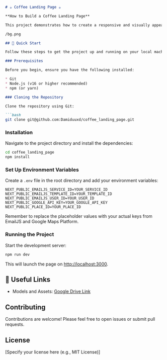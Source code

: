 ```markdown
# ☕ Coffee Landing Page ☕

**How to Build a Coffee Landing Page**

This project demonstrates how to create a responsive and visually appealing coffee-themed<br> landing page using React, Next.js, Tailwind CSS, Framer Motion, and GSAP.<br> We combine smooth animations with a sleek design to showcase coffee products dynamically <br>and professionally.

/bg.png

## 🚀 Quick Start

Follow these steps to get the project up and running on your local machine.

### Prerequisites

Before you begin, ensure you have the following installed:

* Git
* Node.js (v16 or higher recommended)
* npm (or yarn)

### Cloning the Repository

Clone the repository using Git:

```bash
git clone git@github.com:Damiduuxd/coffee_landing_page.git
```

### Installation

Navigate to the project directory and install the dependencies:

```bash
cd coffee_landing_page
npm install
```

### Set Up Environment Variables

Create a `.env` file in the root directory and add your environment variables:

```
NEXT_PUBLIC_EMAILJS_SERVICE_ID=YOUR_SERVICE_ID
NEXT_PUBLIC_EMAILJS_TEMPLATE_ID=YOUR_TEMPLATE_ID
NEXT_PUBLIC_EMAILJS_USER_ID=YOUR_USER_ID
NEXT_PUBLIC_GOOGLE_API_KEY=YOUR_GOOGLE_API_KEY
NEXT_PUBLIC_PLACE_ID=YOUR_PLACE_ID
```

Remember to replace the placeholder values with your actual keys from EmailJS and Google Maps Platform.

### Running the Project

Start the development server:

```bash
npm run dev
```

This will launch the page on [http://localhost:3000](http://localhost:3000).

## 🔗 Useful Links

- Models and Assets: [Google Drive Link](https://drive.google.com/file/d/1uiYBBLvtv-yfIL4AISiPLYYQpY-fkRAE/view)

## Contributing

Contributions are welcome! Please feel free to open issues or submit pull requests.

## License

[Specify your license here (e.g., MIT License)]
